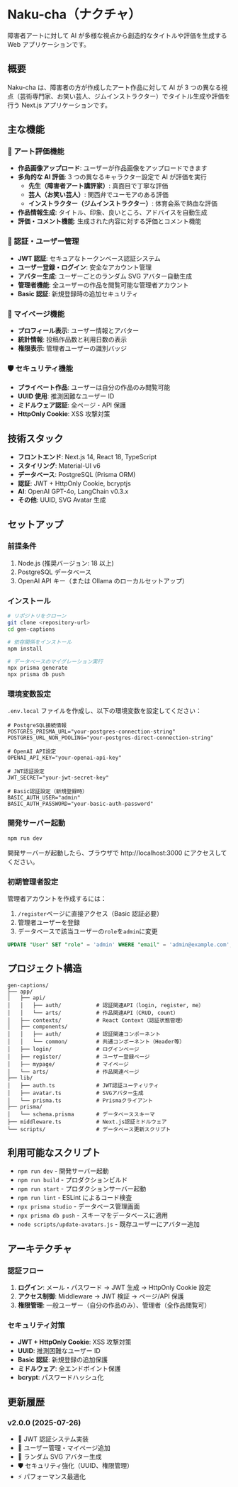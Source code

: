 # Naku-cha（ナクチャ）

障害者アートに対して AI が多様な視点から創造的なタイトルや評価を生成する Web アプリケーションです。

## 概要

Naku-cha は、障害者の方が作成したアート作品に対して AI が 3 つの異なる視点（芸術専門家、お笑い芸人、ジムインストラクター）でタイトル生成や評価を行う Next.js アプリケーションです。

## 主な機能

### 🎨 アート評価機能

- **作品画像アップロード**: ユーザーが作品画像をアップロードできます
- **多角的な AI 評価**: 3 つの異なるキャラクター設定で AI が評価を実行
  - **先生（障害者アート講評家）**: 真面目で丁寧な評価
  - **芸人（お笑い芸人）**: 関西弁でユーモアのある評価
  - **インストラクター（ジムインストラクター）**: 体育会系で熱血な評価
- **作品情報生成**: タイトル、印象、良いところ、アドバイスを自動生成
- **評価・コメント機能**: 生成された内容に対する評価とコメント機能

### 🔐 認証・ユーザー管理

- **JWT 認証**: セキュアなトークンベース認証システム
- **ユーザー登録・ログイン**: 安全なアカウント管理
- **アバター生成**: ユーザーごとのランダム SVG アバター自動生成
- **管理者機能**: 全ユーザーの作品を閲覧可能な管理者アカウント
- **Basic 認証**: 新規登録時の追加セキュリティ

### 👤 マイページ機能

- **プロフィール表示**: ユーザー情報とアバター
- **統計情報**: 投稿作品数と利用日数の表示
- **権限表示**: 管理者ユーザーの識別バッジ

### 🛡️ セキュリティ機能

- **プライベート作品**: ユーザーは自分の作品のみ閲覧可能
- **UUID 使用**: 推測困難なユーザー ID
- **ミドルウェア認証**: 全ページ・API 保護
- **HttpOnly Cookie**: XSS 攻撃対策

## 技術スタック

- **フロントエンド**: Next.js 14, React 18, TypeScript
- **スタイリング**: Material-UI v6
- **データベース**: PostgreSQL (Prisma ORM)
- **認証**: JWT + HttpOnly Cookie, bcryptjs
- **AI**: OpenAI GPT-4o, LangChain v0.3.x
- **その他**: UUID, SVG Avatar 生成

## セットアップ

### 前提条件

1. Node.js (推奨バージョン: 18 以上)
2. PostgreSQL データベース
3. OpenAI API キー（または Ollama のローカルセットアップ）

### インストール

```bash
# リポジトリをクローン
git clone <repository-url>
cd gen-captions

# 依存関係をインストール
npm install

# データベースのマイグレーション実行
npx prisma generate
npx prisma db push
```

### 環境変数設定

`.env.local` ファイルを作成し、以下の環境変数を設定してください：

```env
# PostgreSQL接続情報
POSTGRES_PRISMA_URL="your-postgres-connection-string"
POSTGRES_URL_NON_POOLING="your-postgres-direct-connection-string"

# OpenAI API設定
OPENAI_API_KEY="your-openai-api-key"

# JWT認証設定
JWT_SECRET="your-jwt-secret-key"

# Basic認証設定（新規登録時）
BASIC_AUTH_USER="admin"
BASIC_AUTH_PASSWORD="your-basic-auth-password"
```

### 開発サーバー起動

```bash
npm run dev
```

開発サーバーが起動したら、ブラウザで http://localhost:3000 にアクセスしてください。

### 初期管理者設定

管理者アカウントを作成するには：

1. `/register`ページに直接アクセス（Basic 認証必要）
2. 管理者ユーザーを登録
3. データベースで該当ユーザーの`role`を`admin`に変更

```sql
UPDATE "User" SET "role" = 'admin' WHERE "email" = 'admin@example.com';
```

## プロジェクト構造

```
gen-captions/
├── app/
│   ├── api/
│   │   ├── auth/           # 認証関連API（login, register, me）
│   │   └── arts/           # 作品関連API（CRUD, count）
│   ├── contexts/           # React Context（認証状態管理）
│   ├── components/
│   │   ├── auth/           # 認証関連コンポーネント
│   │   └── common/         # 共通コンポーネント（Header等）
│   ├── login/              # ログインページ
│   ├── register/           # ユーザー登録ページ
│   ├── mypage/             # マイページ
│   └── arts/               # 作品関連ページ
├── lib/
│   ├── auth.ts             # JWT認証ユーティリティ
│   ├── avatar.ts           # SVGアバター生成
│   └── prisma.ts           # Prismaクライアント
├── prisma/
│   └── schema.prisma       # データベーススキーマ
├── middleware.ts           # Next.js認証ミドルウェア
└── scripts/                # データベース更新スクリプト
```

## 利用可能なスクリプト

- `npm run dev` - 開発サーバー起動
- `npm run build` - プロダクションビルド
- `npm run start` - プロダクションサーバー起動
- `npm run lint` - ESLint によるコード検査
- `npx prisma studio` - データベース管理画面
- `npx prisma db push` - スキーマをデータベースに適用
- `node scripts/update-avatars.js` - 既存ユーザーにアバター追加

## アーキテクチャ

### 認証フロー

1. **ログイン**: メール・パスワード → JWT 生成 → HttpOnly Cookie 設定
2. **アクセス制御**: Middleware → JWT 検証 → ページ/API 保護
3. **権限管理**: 一般ユーザー（自分の作品のみ）、管理者（全作品閲覧可）

### セキュリティ対策

- **JWT + HttpOnly Cookie**: XSS 攻撃対策
- **UUID**: 推測困難なユーザー ID
- **Basic 認証**: 新規登録の追加保護
- **ミドルウェア**: 全エンドポイント保護
- **bcrypt**: パスワードハッシュ化

## 更新履歴

### v2.0.0 (2025-07-26)

- 🔐 JWT 認証システム実装
- 👤 ユーザー管理・マイページ追加
- 🎨 ランダム SVG アバター生成
- 🛡️ セキュリティ強化（UUID、権限管理）
- ⚡ パフォーマンス最適化
